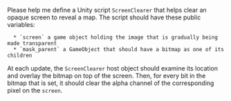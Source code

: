 Please help me define a Unity script `ScreenClearer` that helps clear an opaque screen to reveal a map.  The script should have these public variables:

      * `screen` a game object holding the image that is gradually being made transparent
      * `mask_parent` a GameObject that should have a bitmap as one of its children

At each update, the `ScreenClearer` host object should examine its location and overlay the bitmap on top of the screen.  Then, for every bit in the bitmap that is set, it should clear the alpha channel of the corresponding pixel on the `screen`.
